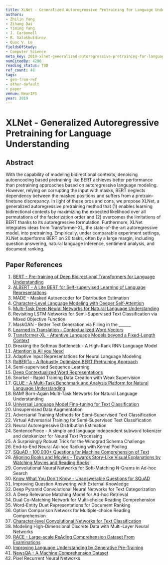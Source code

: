 ```yaml
---
title: XLNet - Generalized Autoregressive Pretraining for Language Understanding
authors:
- Zhilin Yang
- Zihang Dai
- Yiming Yang
- J. Carbonell
- R. Salakhutdinov
- Quoc V. Le
fieldsOfStudy:
- Computer Science
meta_key: 2019-xlnet-generalized-autoregressive-pretraining-for-language-understanding
numCitedBy: 4296
reading_status: TBD
ref_count: 48
tags:
- gen-from-ref
- other-default
- paper
venue: NeurIPS
year: 2019
---
```


# XLNet - Generalized Autoregressive Pretraining for Language Understanding

## Abstract

With the capability of modeling bidirectional contexts, denoising autoencoding based pretraining like BERT achieves better performance than pretraining approaches based on autoregressive language modeling. However, relying on corrupting the input with masks, BERT neglects dependency between the masked positions and suffers from a pretrain-finetune discrepancy. In light of these pros and cons, we propose XLNet, a generalized autoregressive pretraining method that (1) enables learning bidirectional contexts by maximizing the expected likelihood over all permutations of the factorization order and (2) overcomes the limitations of BERT thanks to its autoregressive formulation. Furthermore, XLNet integrates ideas from Transformer-XL, the state-of-the-art autoregressive model, into pretraining. Empirically, under comparable experiment settings, XLNet outperforms BERT on 20 tasks, often by a large margin, including question answering, natural language inference, sentiment analysis, and document ranking.

## Paper References

1. [BERT - Pre-training of Deep Bidirectional Transformers for Language Understanding](2019-bert.md)
2. [ALBERT - A Lite BERT for Self-supervised Learning of Language Representations](2020-albert-a-lite-bert-for-self-supervised-learning-of-language-representations)
3. MADE - Masked Autoencoder for Distribution Estimation
4. [Character-Level Language Modeling with Deeper Self-Attention](2019-character-level-language-modeling-with-deeper-self-attention)
5. [Multi-Task Deep Neural Networks for Natural Language Understanding](2019-multi-task-deep-neural-networks-for-natural-language-understanding)
6. Revisiting LSTM Networks for Semi-Supervised Text Classification via Mixed Objective Function
7. MaskGAN - Better Text Generation via Filling in the ______
8. [Learned in Translation - Contextualized Word Vectors](2017-learned-in-translation-contextualized-word-vectors)
9. [Transformer-XL - Attentive Language Models beyond a Fixed-Length Context](2019-transformer-xl-attentive-language-models-beyond-a-fixed-length-context)
10. Breaking the Softmax Bottleneck - A High-Rank RNN Language Model
11. [Attention is All you Need](2017-attention-is-all-you-need.md)
12. Adaptive Input Representations for Neural Language Modeling
13. [RoBERTa - A Robustly Optimized BERT Pretraining Approach](2019-roberta-a-robustly-optimized-bert-pretraining-approach)
14. Semi-supervised Sequence Learning
15. [Deep Contextualized Word Representations](2018-deep-contextualized-word-representations)
16. Snorkel - Rapid Training Data Creation with Weak Supervision
17. [GLUE - A Multi-Task Benchmark and Analysis Platform for Natural Language Understanding](2018-glue-a-multi-task-benchmark-and-analysis-platform-for-natural-language-understanding)
18. BAM! Born-Again Multi-Task Networks for Natural Language Understanding
19. [Universal Language Model Fine-tuning for Text Classification](2018-universal-language-model-fine-tuning-for-text-classification)
20. Unsupervised Data Augmentation
21. Adversarial Training Methods for Semi-Supervised Text Classification
22. Virtual Adversarial Training for Semi-Supervised Text Classification
23. Neural Autoregressive Distribution Estimation
24. SentencePiece - A simple and language independent subword tokenizer and detokenizer for Neural Text Processing
25. A Surprisingly Robust Trick for the Winograd Schema Challenge
26. End-to-End Neural Ad-hoc Ranking with Kernel Pooling
27. [SQuAD - 100,000+ Questions for Machine Comprehension of Text](2016-squad-100-000-questions-for-machine-comprehension-of-text)
28. [Aligning Books and Movies - Towards Story-Like Visual Explanations by Watching Movies and Reading Books](2015-aligning-books-and-movies-towards-story-like-visual-explanations-by-watching-movies-and-reading-books)
29. Convolutional Neural Networks for Soft-Matching N-Grams in Ad-hoc Search
30. [Know What You Don't Know - Unanswerable Questions for SQuAD](2018-know-what-you-don-t-know-unanswerable-questions-for-squad)
31. Improving Question Answering with External Knowledge
32. Deep Pyramid Convolutional Neural Networks for Text Categorization
33. A Deep Relevance Matching Model for Ad-hoc Retrieval
34. Dual Co-Matching Network for Multi-choice Reading Comprehension
35. Word-Entity Duet Representations for Document Ranking
36. Option Comparison Network for Multiple-choice Reading Comprehension
37. [Character-level Convolutional Networks for Text Classification](2015-character-level-convolutional-networks-for-text-classification)
38. Modeling High-Dimensional Discrete Data with Multi-Layer Neural Networks
39. [RACE - Large-scale ReAding Comprehension Dataset From Examinations](2017-race-large-scale-reading-comprehension-dataset-from-examinations)
40. [Improving Language Understanding by Generative Pre-Training](2018-improving-language-understanding-by-generative-pre-training)
41. [NewsQA - A Machine Comprehension Dataset](2017-newsqa-a-machine-comprehension-dataset)
42. Pixel Recurrent Neural Networks
